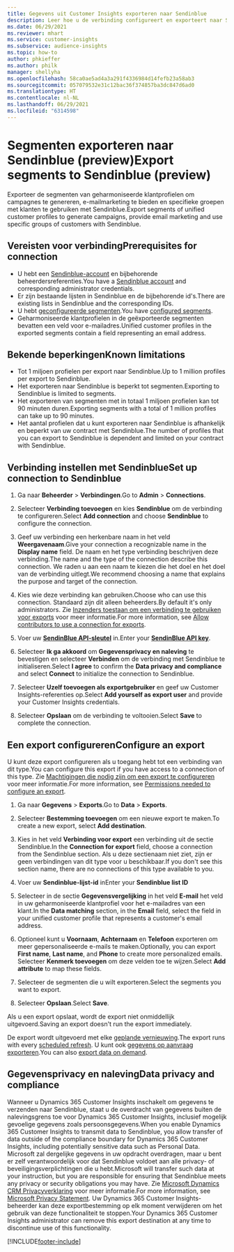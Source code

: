 ```yaml
---
title: Gegevens uit Customer Insights exporteren naar Sendinblue
description: Leer hoe u de verbinding configureert en exporteert naar Sendinblue.
ms.date: 06/29/2021
ms.reviewer: mhart
ms.service: customer-insights
ms.subservice: audience-insights
ms.topic: how-to
author: phkieffer
ms.author: philk
manager: shellyha
ms.openlocfilehash: 58ca0ae5ad4a3a291f4336984d14fefb23a58ab3
ms.sourcegitcommit: 057079532e31c12bac36f374857ba3dc847d6ad0
ms.translationtype: HT
ms.contentlocale: nl-NL
ms.lasthandoff: 06/29/2021
ms.locfileid: "6314598"
---
```

# <a name="export-segments-to-sendinblue-preview"></a><span data-ttu-id="e1be4-103">Segmenten exporteren naar Sendinblue (preview)</span><span class="sxs-lookup"><span data-stu-id="e1be4-103">Export segments to Sendinblue (preview)</span></span>

<span data-ttu-id="e1be4-104">Exporteer de segmenten van geharmoniseerde klantprofielen om campagnes te genereren, e-mailmarketing te bieden en specifieke groepen met klanten te gebruiken met Sendinblue.</span><span class="sxs-lookup"><span data-stu-id="e1be4-104">Export segments of unified customer profiles to generate campaigns, provide email marketing and use specific groups of customers with Sendinblue.</span></span>

## <a name="prerequisites-for-connection"></a><span data-ttu-id="e1be4-105">Vereisten voor verbinding</span><span class="sxs-lookup"><span data-stu-id="e1be4-105">Prerequisites for connection</span></span>

-   <span data-ttu-id="e1be4-106">U hebt een [Sendinblue-account](https://www.sendinblue.com/) en bijbehorende beheerdersreferenties.</span><span class="sxs-lookup"><span data-stu-id="e1be4-106">You have a [Sendinblue account](https://www.sendinblue.com/) and corresponding administrator credentials.</span></span>
-   <span data-ttu-id="e1be4-107">Er zijn bestaande lijsten in Sendinblue en de bijbehorende id's.</span><span class="sxs-lookup"><span data-stu-id="e1be4-107">There are existing lists in Sendinblue and the corresponding IDs.</span></span>
-   <span data-ttu-id="e1be4-108">U hebt [geconfigureerde segmenten](segments.md).</span><span class="sxs-lookup"><span data-stu-id="e1be4-108">You have [configured segments](segments.md).</span></span>
-   <span data-ttu-id="e1be4-109">Geharmoniseerde klantprofielen in de geëxporteerde segmenten bevatten een veld voor e-mailadres.</span><span class="sxs-lookup"><span data-stu-id="e1be4-109">Unified customer profiles in the exported segments contain a field representing an email address.</span></span>

## <a name="known-limitations"></a><span data-ttu-id="e1be4-110">Bekende beperkingen</span><span class="sxs-lookup"><span data-stu-id="e1be4-110">Known limitations</span></span>

- <span data-ttu-id="e1be4-111">Tot 1 miljoen profielen per export naar Sendinblue.</span><span class="sxs-lookup"><span data-stu-id="e1be4-111">Up to 1 million profiles per export to Sendinblue.</span></span>
- <span data-ttu-id="e1be4-112">Het exporteren naar Sendinblue is beperkt tot segmenten.</span><span class="sxs-lookup"><span data-stu-id="e1be4-112">Exporting to Sendinblue is limited to segments.</span></span>
- <span data-ttu-id="e1be4-113">Het exporteren van segmenten met in totaal 1 miljoen profielen kan tot 90 minuten duren.</span><span class="sxs-lookup"><span data-stu-id="e1be4-113">Exporting segments with a total of 1 million profiles can take up to 90 minutes.</span></span> 
- <span data-ttu-id="e1be4-114">Het aantal profielen dat u kunt exporteren naar Sendinblue is afhankelijk en beperkt van uw contract met Sendinblue.</span><span class="sxs-lookup"><span data-stu-id="e1be4-114">The number of profiles that you can export to Sendinblue is dependent and limited on your contract with Sendinblue.</span></span>

## <a name="set-up-connection-to-sendinblue"></a><span data-ttu-id="e1be4-115">Verbinding instellen met Sendinblue</span><span class="sxs-lookup"><span data-stu-id="e1be4-115">Set up connection to Sendinblue</span></span>

1. <span data-ttu-id="e1be4-116">Ga naar **Beheerder** > **Verbindingen**.</span><span class="sxs-lookup"><span data-stu-id="e1be4-116">Go to **Admin** > **Connections**.</span></span>

1. <span data-ttu-id="e1be4-117">Selecteer **Verbinding toevoegen** en kies **Sendinblue** om de verbinding te configureren.</span><span class="sxs-lookup"><span data-stu-id="e1be4-117">Select **Add connection** and choose **Sendinblue** to configure the connection.</span></span>

1. <span data-ttu-id="e1be4-118">Geef uw verbinding een herkenbare naam in het veld **Weergavenaam**.</span><span class="sxs-lookup"><span data-stu-id="e1be4-118">Give your connection a recognizable name in the **Display name** field.</span></span> <span data-ttu-id="e1be4-119">De naam en het type verbinding beschrijven deze verbinding.</span><span class="sxs-lookup"><span data-stu-id="e1be4-119">The name and the type of the connection describe this connection.</span></span> <span data-ttu-id="e1be4-120">We raden u aan een naam te kiezen die het doel en het doel van de verbinding uitlegt.</span><span class="sxs-lookup"><span data-stu-id="e1be4-120">We recommend choosing a name that explains the purpose and target of the connection.</span></span>

1. <span data-ttu-id="e1be4-121">Kies wie deze verbinding kan gebruiken.</span><span class="sxs-lookup"><span data-stu-id="e1be4-121">Choose who can use this connection.</span></span> <span data-ttu-id="e1be4-122">Standaard zijn dit alleen beheerders.</span><span class="sxs-lookup"><span data-stu-id="e1be4-122">By default it's only administrators.</span></span> <span data-ttu-id="e1be4-123">Zie [Inzenders toestaan om een verbinding te gebruiken voor exports](connections.md#allow-contributors-to-use-a-connection-for-exports) voor meer informatie.</span><span class="sxs-lookup"><span data-stu-id="e1be4-123">For more information, see [Allow contributors to use a connection for exports](connections.md#allow-contributors-to-use-a-connection-for-exports).</span></span>

1. <span data-ttu-id="e1be4-124">Voer uw **[SendinBlue API-sleutel](https://developers.sendinblue.com/docs/getting-started#:~:text=Get%20your%20API%20key&text=You%20can%20create%20one%20from,your%20settings%20This%20API%20key)** in.</span><span class="sxs-lookup"><span data-stu-id="e1be4-124">Enter your **[SendinBlue API key](https://developers.sendinblue.com/docs/getting-started#:~:text=Get%20your%20API%20key&text=You%20can%20create%20one%20from,your%20settings%20This%20API%20key)**.</span></span>

1. <span data-ttu-id="e1be4-125">Selecteer **Ik ga akkoord** om **Gegevensprivacy en naleving** te bevestigen en selecteer **Verbinden** om de verbinding met Sendinblue te initialiseren.</span><span class="sxs-lookup"><span data-stu-id="e1be4-125">Select **I agree** to confirm the **Data privacy and compliance** and select **Connect** to initialize the connection to Sendinblue.</span></span>

1. <span data-ttu-id="e1be4-126">Selecteer **Uzelf toevoegen als exportgebruiker** en geef uw Customer Insights-referenties op.</span><span class="sxs-lookup"><span data-stu-id="e1be4-126">Select **Add yourself as export user** and provide your Customer Insights credentials.</span></span>

1. <span data-ttu-id="e1be4-127">Selecteer **Opslaan** om de verbinding te voltooien.</span><span class="sxs-lookup"><span data-stu-id="e1be4-127">Select **Save** to complete the connection.</span></span>

## <a name="configure-an-export"></a><span data-ttu-id="e1be4-128">Een export configureren</span><span class="sxs-lookup"><span data-stu-id="e1be4-128">Configure an export</span></span>

<span data-ttu-id="e1be4-129">U kunt deze export configureren als u toegang hebt tot een verbinding van dit type.</span><span class="sxs-lookup"><span data-stu-id="e1be4-129">You can configure this export if you have access to a connection of this type.</span></span> <span data-ttu-id="e1be4-130">Zie [Machtigingen die nodig zijn om een export te configureren](export-destinations.md#set-up-a-new-export) voor meer informatie.</span><span class="sxs-lookup"><span data-stu-id="e1be4-130">For more information, see [Permissions needed to configure an export](export-destinations.md#set-up-a-new-export).</span></span>

1. <span data-ttu-id="e1be4-131">Ga naar **Gegevens** > **Exports**.</span><span class="sxs-lookup"><span data-stu-id="e1be4-131">Go to **Data** > **Exports**.</span></span>

1. <span data-ttu-id="e1be4-132">Selecteer **Bestemming toevoegen** om een nieuwe export te maken.</span><span class="sxs-lookup"><span data-stu-id="e1be4-132">To create a new export, select **Add destination**.</span></span>

1. <span data-ttu-id="e1be4-133">Kies in het veld **Verbinding voor export** een verbinding uit de sectie Sendinblue.</span><span class="sxs-lookup"><span data-stu-id="e1be4-133">In the **Connection for export** field, choose a connection from the Sendinblue section.</span></span> <span data-ttu-id="e1be4-134">Als u deze sectienaam niet ziet, zijn er geen verbindingen van dit type voor u beschikbaar.</span><span class="sxs-lookup"><span data-stu-id="e1be4-134">If you don't see this section name, there are no connections of this type available to you.</span></span>

1. <span data-ttu-id="e1be4-135">Voer uw **Sendinblue-lijst-id** in</span><span class="sxs-lookup"><span data-stu-id="e1be4-135">Enter your **Sendinblue list ID**</span></span> 

1. <span data-ttu-id="e1be4-136">Selecteer in de sectie **Gegevensvergelijking** in het veld **E-mail** het veld in uw geharmoniseerde klantprofiel voor het e-mailadres van een klant.</span><span class="sxs-lookup"><span data-stu-id="e1be4-136">In the **Data matching** section, in the **Email** field, select the field in your unified customer profile that represents a customer's email address.</span></span> 

1. <span data-ttu-id="e1be4-137">Optioneel kunt u **Voornaam**, **Achternaam** en **Telefoon** exporteren om meer gepersonaliseerde e-mails te maken.</span><span class="sxs-lookup"><span data-stu-id="e1be4-137">Optionally, you can export **First name**, **Last name**, and **Phone**  to create more personalized emails.</span></span> <span data-ttu-id="e1be4-138">Selecteer **Kenmerk toevoegen** om deze velden toe te wijzen.</span><span class="sxs-lookup"><span data-stu-id="e1be4-138">Select **Add attribute** to map these fields.</span></span>

1. <span data-ttu-id="e1be4-139">Selecteer de segmenten die u wilt exporteren.</span><span class="sxs-lookup"><span data-stu-id="e1be4-139">Select the segments you want to export.</span></span> 

1. <span data-ttu-id="e1be4-140">Selecteer **Opslaan**.</span><span class="sxs-lookup"><span data-stu-id="e1be4-140">Select **Save**.</span></span>

<span data-ttu-id="e1be4-141">Als u een export opslaat, wordt de export niet onmiddellijk uitgevoerd.</span><span class="sxs-lookup"><span data-stu-id="e1be4-141">Saving an export doesn't run the export immediately.</span></span>

<span data-ttu-id="e1be4-142">De export wordt uitgevoerd met elke [geplande vernieuwing](system.md#schedule-tab).</span><span class="sxs-lookup"><span data-stu-id="e1be4-142">The export runs with every [scheduled refresh](system.md#schedule-tab).</span></span> <span data-ttu-id="e1be4-143">U kunt ook [gegevens op aanvraag exporteren](export-destinations.md#run-exports-on-demand).</span><span class="sxs-lookup"><span data-stu-id="e1be4-143">You can also [export data on demand](export-destinations.md#run-exports-on-demand).</span></span> 


## <a name="data-privacy-and-compliance"></a><span data-ttu-id="e1be4-144">Gegevensprivacy en naleving</span><span class="sxs-lookup"><span data-stu-id="e1be4-144">Data privacy and compliance</span></span>

<span data-ttu-id="e1be4-145">Wanneer u Dynamics 365 Customer Insights inschakelt om gegevens te verzenden naar Sendinblue, staat u de overdracht van gegevens buiten de nalevingsgrens toe voor Dynamics 365 Customer Insights, inclusief mogelijk gevoelige gegevens zoals persoonsgegevens.</span><span class="sxs-lookup"><span data-stu-id="e1be4-145">When you enable Dynamics 365 Customer Insights to transmit data to Sendinblue, you allow transfer of data outside of the compliance boundary for Dynamics 365 Customer Insights, including potentially sensitive data such as Personal Data.</span></span> <span data-ttu-id="e1be4-146">Microsoft zal dergelijke gegevens in uw opdracht overdragen, maar u bent er zelf verantwoordelijk voor dat Sendinblue voldoet aan alle privacy- of beveiligingsverplichtingen die u hebt.</span><span class="sxs-lookup"><span data-stu-id="e1be4-146">Microsoft will transfer such data at your instruction, but you are responsible for ensuring that Sendinblue meets any privacy or security obligations you may have.</span></span> <span data-ttu-id="e1be4-147">Zie [Microsoft Dynamics CRM Privacyverklaring](https://go.microsoft.com/fwlink/?linkid=396732) voor meer informatie.</span><span class="sxs-lookup"><span data-stu-id="e1be4-147">For more information, see [Microsoft Privacy Statement](https://go.microsoft.com/fwlink/?linkid=396732).</span></span>
<span data-ttu-id="e1be4-148">Uw Dynamics 365 Customer Insights-beheerder kan deze exportbestemming op elk moment verwijderen om het gebruik van deze functionaliteit te stoppen.</span><span class="sxs-lookup"><span data-stu-id="e1be4-148">Your Dynamics 365 Customer Insights administrator can remove this export destination at any time to discontinue use of this functionality.</span></span>


[!INCLUDE[footer-include](../includes/footer-banner.md)]
